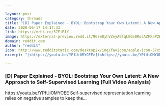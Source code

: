 ```yaml
---

layout: post
category: threads
title: "[D] Paper Explained - BYOL: Bootstrap Your Own Latent: A New Approach to Self-Supervised Learning (Full Video Analysis)"
date: 2020-06-17 14:17:33
link: https://vrhk.co/37FiRIY
image: https://external-preview.redd.it/9GreUyhVZeyA6fqLBGs8RolAZFXaP2WFz3nT4QGCw3A.jpg?width=480&height=251.308900524&auto=webp&crop=480:251.308900524,smart&s=3690d3ea577c9c426101da0f49ea39ad0a68bab0
domain: reddit.com
author: "reddit"
icon: http://www.redditstatic.com/desktop2x/img/favicon/apple-icon-57x57.png
excerpt: "[<https://youtu.be/YPfUiOMYOEE>](<https://youtu.be/YPfUiOMYOEE>) Self-supervised representation learning relies on negative samples to keep the..."

---
```


### [D] Paper Explained - BYOL: Bootstrap Your Own Latent: A New Approach to Self-Supervised Learning (Full Video Analysis)

[<https://youtu.be/YPfUiOMYOEE>](<https://youtu.be/YPfUiOMYOEE>) Self-supervised representation learning relies on negative samples to keep the...